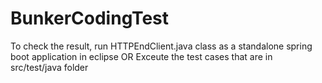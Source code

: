 # BunkerCodingTest

To check the result, run HTTPEndClient.java class as a standalone spring boot application in eclipse
OR
Exceute the test cases that are in src/test/java folder
